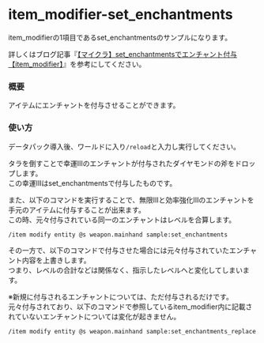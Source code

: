 # item_modifier-set_enchantments
item_modifierの1項目であるset_enchantmentsのサンプルになります。

詳しくはブログ記事『[【マイクラ】set_enchantmentsでエンチャント付与【item_modifier】](https://natsumake.com/item_modifier-set_enchantments/)』を参考にしてください。

<h3>概要</h3>
アイテムにエンチャントを付与させることができます。

<h3>使い方</h3>

データパック導入後、ワールドに入り```/reload```と入力し実行してください。

タラを倒すことで幸運Ⅲのエンチャントが付与されたダイヤモンドの斧をドロップします。<br>
この幸運Ⅲはset_enchantmentsで付与したものです。

また、以下のコマンドを実行することで、無限Ⅲと効率強化Ⅲのエンチャントを手元のアイテムに付与することが出来ます。<br>
この時、元々付与されている同一のエンチャントはレベルを合算します。

```copy
/item modify entity @s weapon.mainhand sample:set_enchantments
```

その一方で、以下のコマンドで付与させた場合には元々付与されていたエンチャント内容を上書きします。<br>
つまり、レベルの合計などは関係なく、指示したレベルへと変化してしまいます。

※新規に付与されるエンチャントについては、ただ付与されるだけです。<br>
元々付与されており、以下のコマンドで参照しているitem_modifier内に記載されていないエンチャントについては変化が起きません。

```copy
/item modify entity @s weapon.mainhand sample:set_enchantments_replace
```
